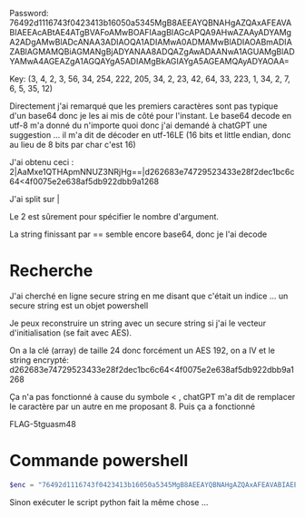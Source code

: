 Password: 76492d1116743f0423413b16050a5345MgB8AEEAYQBNAHgAZQAxAFEAVABIAEEAcABtAE4ATgBVAFoAMwBOAFIAagBIAGcAPQA9AHwAZAAyADYAMgA2ADgAMwBlADcANAA3ADIAOQA1ADIAMwA0ADMAMwBlADIAOABmADIAZABlAGMAMQBiAGMANgBjADYANAA8ADQAZgAwADAANwA1AGUAMgBlADYAMwA4AGEAZgA1AGQAYgA5ADIAMgBkAGIAYgA5AGEAMQAyADYAOAA=

Key: 
(3, 4, 2, 3, 56, 34, 254, 222, 205, 34, 2, 23, 42, 64, 33, 223, 1, 34, 2, 7, 6, 5, 35, 12)

Directement j'ai remarqué que les premiers caractères sont pas typique d'un base64 donc je les ai mis de côté pour l'instant. Le base64 decode en utf-8 m'a donné du n'importe quoi donc j'ai demandé à chatGPT une suggestion ... il m'a dit de décoder en utf-16LE (16 bits et little endian, donc au lieu de 8 bits par char c'est 16)

J'ai obtenu ceci : 2|AaMxe1QTHApmNNUZ3NRjHg==|d262683e74729523433e28f2dec1bc6c64<4f0075e2e638af5db922dbb9a1268

J'ai split sur |

Le 2 est sûrement pour spécifier le nombre d'argument.

La string finissant par == semble encore base64, donc je l'ai decode


# Recherche
J'ai cherché en ligne secure string en me disant que c'était un indice ... un secure string est un objet powershell

Je peux reconstruire un string avec un secure string si j'ai le vecteur d'initialisation (se fait avec AES).

On a la clé (array) de taille 24 donc forcément un AES 192, on a IV et le string encrypté:
d262683e74729523433e28f2dec1bc6c64<4f0075e2e638af5db922dbb9a1268

Ça n'a pas fonctionné à cause du symbole < , chatGPT m'a dit de remplacer le caractère par un autre en me proposant 8. Puis ça a fonctionné

FLAG-5tguasm48

# Commande powershell
```powershell
$enc = "76492d1116743f0423413b16050a5345MgB8AEEAYQBNAHgAZQAxAFEAVABIAEEAcABtAE4ATgBVAFoAMwBOAFIAagBIAGcAPQA9AHwAZAAyADYAMgA2ADgAMwBlADcANAA3ADIAOQA1ADIAMwA0ADMAMwBlADIAOABmADIAZABlAGMAMQBiAGMANgBjADYANAA8ADQAZgAwADAANwA1AGUAMgBlADYAMwA4AGEAZgA1AGQAYgA5ADIAMgBkAGIAYgA5AGEAMQAyADYAOAA="; $key = [byte[]]@(3,4,2,3,56,34,254,222,205,34,2,23,42,64,33,223,1,34,2,7,6,5,35,12); $b64 = $enc.Substring(32); $data = [System.Text.Encoding]::Unicode.GetString([Convert]::FromBase64String($b64)); $parts = $data.Split('|'); $iv = [Convert]::FromBase64String($parts[1]); $ciphertext = [byte[]] -split ($parts[2] -replace '<','8' -replace '(..)','0x$1 '); $aes = New-Object System.Security.Cryptography.AesManaged; $aes.Mode = 'CBC'; $aes.Key = $key; $aes.IV = $iv; $decryptor = $aes.CreateDecryptor(); $plaintext = $decryptor.TransformFinalBlock($ciphertext, 0, $ciphertext.Length); [System.Text.Encoding]::Unicode.GetString($plaintext)
```

Sinon exécuter le script python fait la même chose ...